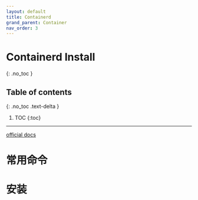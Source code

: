```yaml
---
layout: default
title: Containerd
grand_parent: Container
nav_order: 3
---
```




# Containerd Install
{: .no_toc }

## Table of contents
{: .no_toc .text-delta }

1. TOC
{:toc}

---

[official docs](https://github.com/containerd/containerd/blob/main/docs/getting-started.md)


# 常用命令



# 安装